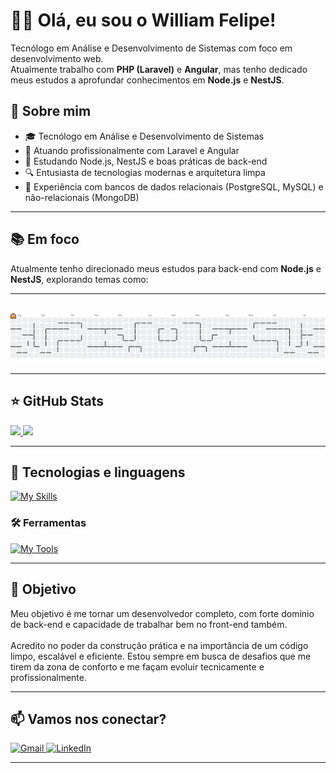 # 👨‍💻 Olá, eu sou o William Felipe!
<p align="left">
  Tecnólogo em Análise e Desenvolvimento de Sistemas com foco em desenvolvimento web. <br>
  Atualmente trabalho com <strong>PHP (Laravel)</strong> e <strong>Angular</strong>, mas tenho dedicado meus estudos a aprofundar conhecimentos em <strong>Node.js</strong> e <strong>NestJS</strong>.
</p>

## 🧠 Sobre mim

- 🎓 Tecnólogo em Análise e Desenvolvimento de Sistemas
- 💼 Atuando profissionalmente com Laravel e Angular
- 🚀 Estudando Node.js, NestJS e boas práticas de back-end
- 🔍 Entusiasta de tecnologias modernas e arquitetura limpa
- 🧰 Experiência com bancos de dados relacionais (PostgreSQL, MySQL) e não-relacionais (MongoDB)

---

## 📚 Em foco

Atualmente tenho direcionado meus estudos para back-end com **Node.js** e **NestJS**, explorando temas como:

---

<br>

<picture>
  <source media="(prefers-color-scheme: dark)" srcset="https://raw.githubusercontent.com/willf7/willf7/output/pacman-contribution-graph-dark.svg">
  <source media="(prefers-color-scheme: light)" srcset="https://raw.githubusercontent.com/willf7/willf7/output/pacman-contribution-graph.svg">
  <img alt="pacman contribution graph" src="https://raw.githubusercontent.com/willf7/willf7/output/pacman-contribution-graph.svg">
</picture>

---

## ⭐ GitHub Stats
<a href="https://github.com/willf7">
  <img height="180em" src="https://github-readme-stats.vercel.app/api?username=willf7&show_icons=true&theme=radical&include_all_commits=true&count_private=true"/>
  <img height="180em" src="https://github-readme-stats.vercel.app/api/top-langs/?username=willf7&layout=compact&langs_count=6&theme=radical"/>
</a>

---

## 🧪 Tecnologias e linguagens

[![My Skills](https://skillicons.dev/icons?i=html,css,js,ts,nodejs,nestjs,php,laravel,docker,angular,mysql,postgres,mongodb)](https://skillicons.dev)

### 🛠️ Ferramentas
[![My Tools](https://skillicons.dev/icons?i=git,github,bitbucket,vscode,postman,insomnia)](https://skillicons.dev)

---

## 🎯 Objetivo

<p align="left"> 
  Meu objetivo é me tornar um desenvolvedor completo, com forte domínio de back-end e capacidade de trabalhar bem no front-end também.<br><br>
  Acredito no poder da construção prática e na importância de um código limpo, escalável e eficiente. Estou sempre em busca de desafios que me tirem da zona de conforto e me façam evoluir tecnicamente e profissionalmente.
</p>

---

## 📫 Vamos nos conectar?

<p align="left">
  <a href="mailto:williamfelipe081@gmail.com" title="Gmail">
    <img src="https://img.shields.io/badge/-Gmail-FF0000?style=flat-square&labelColor=FF0000&logo=gmail&logoColor=white" alt="Gmail"/>
  </a>
  <a href="https://www.linkedin.com/in/william-felipe7/" title="LinkedIn">
    <img src="https://img.shields.io/badge/-Linkedin-0e76a8?style=flat-square&logo=Linkedin&logoColor=white" alt="LinkedIn"/>
  </a>
</p>

---
